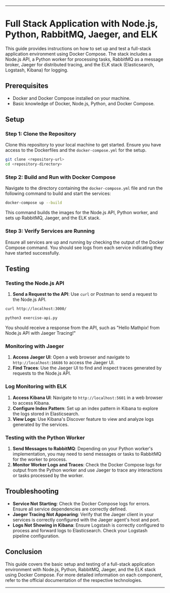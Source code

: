 

---

# Full Stack Application with Node.js, Python, RabbitMQ, Jaeger, and ELK

This guide provides instructions on how to set up and test a full-stack application environment using Docker Compose. The stack includes a Node.js API, a Python worker for processing tasks, RabbitMQ as a message broker, Jaeger for distributed tracing, and the ELK stack (Elasticsearch, Logstash, Kibana) for logging.

## Prerequisites

- Docker and Docker Compose installed on your machine.
- Basic knowledge of Docker, Node.js, Python, and Docker Compose.

## Setup

### Step 1: Clone the Repository

Clone this repository to your local machine to get started. Ensure you have access to the Dockerfiles and the `docker-compose.yml` for the setup.

```bash
git clone <repository-url>
cd <repository-directory>
```

### Step 2: Build and Run with Docker Compose

Navigate to the directory containing the `docker-compose.yml` file and run the following command to build and start the services:

```bash
docker-compose up --build
```

This command builds the images for the Node.js API, Python worker, and sets up RabbitMQ, Jaeger, and the ELK stack.

### Step 3: Verify Services are Running

Ensure all services are up and running by checking the output of the Docker Compose command. You should see logs from each service indicating they have started successfully.

## Testing

### Testing the Node.js API

1. **Send a Request to the API**: Use `curl` or Postman to send a request to the Node.js API.

```bash
curl http://localhost:3000/
```

```bash
python3 exercise-api.py
```

You should receive a response from the API, such as "Hello Mathpix! from Node.js API with Jaeger Tracing!"

### Monitoring with Jaeger

1. **Access Jaeger UI**: Open a web browser and navigate to `http://localhost:16686` to access the Jaeger UI.
2. **Find Traces**: Use the Jaeger UI to find and inspect traces generated by requests to the Node.js API.

### Log Monitoring with ELK

1. **Access Kibana UI**: Navigate to `http://localhost:5601` in a web browser to access Kibana.
2. **Configure Index Pattern**: Set up an index pattern in Kibana to explore the logs stored in Elasticsearch.
3. **View Logs**: Use Kibana's Discover feature to view and analyze logs generated by the services.

### Testing with the Python Worker

1. **Send Messages to RabbitMQ**: Depending on your Python worker's implementation, you may need to send messages or tasks to RabbitMQ for the worker to process.
2. **Monitor Worker Logs and Traces**: Check the Docker Compose logs for output from the Python worker and use Jaeger to trace any interactions or tasks processed by the worker.

## Troubleshooting

- **Service Not Starting**: Check the Docker Compose logs for errors. Ensure all service dependencies are correctly defined.
- **Jaeger Tracing Not Appearing**: Verify that the Jaeger client in your services is correctly configured with the Jaeger agent's host and port.
- **Logs Not Showing in Kibana**: Ensure Logstash is correctly configured to process and forward logs to Elasticsearch. Check your Logstash pipeline configuration.

## Conclusion

This guide covers the basic setup and testing of a full-stack application environment with Node.js, Python, RabbitMQ, Jaeger, and the ELK stack using Docker Compose. For more detailed information on each component, refer to the official documentation of the respective technologies.

---
